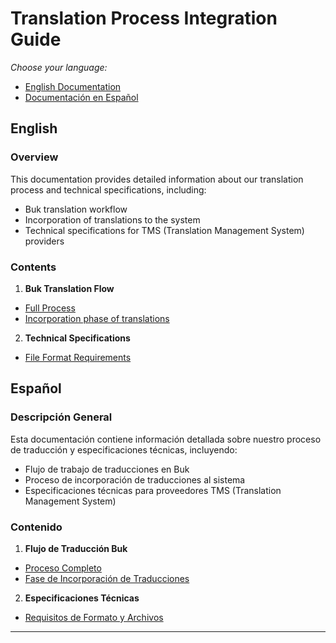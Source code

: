 # Translation Process Integration Guide

*Choose your language:*
- [English Documentation](#english)
- [Documentación en Español](#español)

## English

### Overview
This documentation provides detailed information about our translation process and technical specifications, including:

- Buk translation workflow
- Incorporation of translations to the system
- Technical specifications for TMS (Translation Management System) providers

### Contents

1. **Buk Translation Flow**
  - [Full Process](./docs/workflows/README.en.md)
  - [Incorporation phase of translations](./docs/workflows/steps/README.en.md)

2. **Technical Specifications**
  - [File Format Requirements](./docs/files/README.es.md)

## Español


### Descripción General
Esta documentación contiene información detallada sobre nuestro proceso de traducción y especificaciones técnicas, incluyendo:

- Flujo de trabajo de traducciones en Buk
- Proceso de incorporación de traducciones al sistema
- Especificaciones técnicas para proveedores TMS (Translation Management System)

### Contenido

1. **Flujo de Traducción Buk**
  - [Proceso Completo](./docs/workflows/README.es.md)
  - [Fase de Incorporación de Traducciones](./docs/workflows/steps/3/README.es.md)

2. **Especificaciones Técnicas**
  - [Requisitos de Formato y Archivos](./docs/files/README.es.md)

---